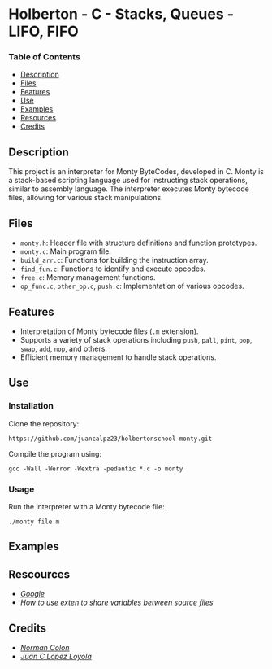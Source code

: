 # Holberton - C - Stacks, Queues - LIFO, FIFO

### Table of Contents

- [Description](#description)
- [Files](#files)
- [Features](features)
- [Use](#use)
- [Examples](#examples)
- [Resources](#resources)
- [Credits](#credits)

## Description

This project is an interpreter for Monty ByteCodes, developed in C. Monty is a stack-based scripting language used for instructing stack operations, similar to assembly language. The interpreter executes Monty bytecode files, allowing for various stack manipulations.

## Files

- `monty.h`: Header file with structure definitions and function prototypes.
- `monty.c`: Main program file.
- `build_arr.c`: Functions for building the instruction array.
- `find_fun.c`: Functions to identify and execute opcodes.
- `free.c`: Memory management functions.
- `op_func.c`, `other_op.c`, `push.c`: Implementation of various opcodes.

## Features

- Interpretation of Monty bytecode files (`.m` extension).
- Supports a variety of stack operations including `push`, `pall`, `pint`, `pop`, `swap`, `add`, `nop`, and others.
- Efficient memory management to handle stack operations.

## Use

### Installation

Clone the repository:
```shell
https://github.com/juancalpz23/holbertonschool-monty.git
```
Compile the program using:
```shell
gcc -Wall -Werror -Wextra -pedantic *.c -o monty
```

### Usage

Run the interpreter with a Monty bytecode file:
```shell
./monty file.m
```

## Examples


## Rescources

- *[Google](https://intranet.hbtn.io/rltoken/0BnGxP9OJGM4vvO8SuXRvQ)*
- *[How to use exten to share variables between source files](https://intranet.hbtn.io/rltoken/LeTvCFCvcgkvd-6USy3yrA)*

## Credits

- *[Norman Colon](https://github.com/normancolon)*
- *[Juan C Lopez Loyola](https://github.com/juancalpz23)*
